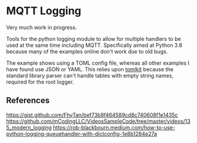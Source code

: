 # MQTT Logging

Very much work in progress.

Tools for the python logging module to allow for multiple handlers to be used at the same time including MQTT.  Specifically aimed at Python 3.8 because many of the examples online don't work due to old bugs.

The example shows using a TOML config file, whereas all other examples I have found use JSON or YAML.  This relies upon [tomlkit](https://pypi.org/project/tomlkit/) because the standard library parser can't handle tables with empty string names, required for the root logger.

## References

<https://gist.github.com/FhyTan/bef73b8f464589cd8c740608f1e1435c>
<https://github.com/mCodingLLC/VideosSampleCode/tree/master/videos/135_modern_logging>
<https://rob-blackbourn.medium.com/how-to-use-python-logging-queuehandler-with-dictconfig-1e8b1284e27a>
